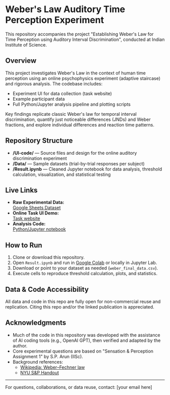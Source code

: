 # Weber's Law Auditory Time Perception Experiment

This repository accompanies the project "Establishing Weber's Law for Time Perception using Auditory Interval Discrimination", conducted at Indian Institute of Science.

## Overview

This project investigates Weber's Law in the context of human time perception using an online psychophysics experiment (adaptive staircase) and rigorous analysis. The codebase includes:

- Experiment UI for data collection (task website)
- Example participant data
- Full Python/Jupyter analysis pipeline and plotting scripts

Key findings replicate classic Weber's law for temporal interval discrimination, quantify just noticeable differences (JNDs) and Weber fractions, and explore individual differences and reaction time patterns.

## Repository Structure

- **/UI-code/** — Source files and design for the online auditory discrimination experiment
- **/Data/** — Sample datasets (trial-by-trial responses per subject)
- **/Result.ipynb** — Cleaned Jupyter notebook for data analysis, threshold calculation, visualization, and statistical testing

## Live Links

- **Raw Experimental Data:**  
  [Google Sheets Dataset](https://docs.google.com/spreadsheets/d/1llkrzHlXf2ex6RKVSfD0Bteo5CvndS9lzRVMnnp2ZZ4/edit?gid=0)
- **Online Task UI Demo:**  
  [Task website](https://midnight-koffee.github.io/weber-law-experiment/)
- **Analysis Code:**  
  [Python/Jupyter notebook](https://github.com/midnight-koffee/weber-law-experiment/blob/main/Result.ipynb)

## How to Run

1. Clone or download this repository.
2. Open `Result.ipynb` and run in [Google Colab](https://colab.research.google.com/) or locally in Jupyter Lab.
3. Download or point to your dataset as needed (`weber_final_data.csv`).
4. Execute cells to reproduce threshold calculation, plots, and statistics.

## Data & Code Accessibility

All data and code in this repo are fully open for non-commercial reuse and replication. Citing this repo and/or the linked publication is appreciated.

## Acknowledgments

- Much of the code in this repository was developed with the assistance of AI coding tools (e.g., OpenAI GPT), then verified and adapted by the author.
- Core experimental questions are based on "Sensation & Perception Assignment 1" by S.P. Arun (IISc).
- Background references:  
  - [Wikipedia: Weber–Fechner law](https://en.wikipedia.org/wiki/Weber%E2%80%93Fechner_law)  
  - [NYU S&P Handout](https://www.cns.nyu.edu/~msl/courses/0044/handouts/Weber.pdf)

---

For questions, collaborations, or data reuse, contact: [your email here]

